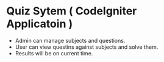 # Quiz Sytem ( CodeIgniter Applicatoin )
 - Admin can manage subjects and questions.
 - User can view questins against subjects and solve them.
 - Results will be on current time.
